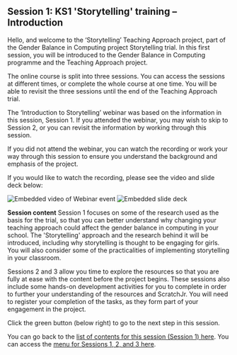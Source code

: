 ## Session 1: KS1 'Storytelling' training – Introduction

Hello, and welcome to the  ‘Storytelling’ Teaching Approach project, part of the Gender Balance in Computing project Storytelling trial. In this first session, you will be introduced to the Gender Balance in Computing programme and the Teaching Approach project.

The online course is split into three sessions. You can access the sessions at different times, or complete the whole course at one time. You will be able to revisit the three sessions until the end of the Teaching Approach trial. 
 
The ‘Introduction to Storytelling’ webinar was based on the information in this session, Session 1. If you attended the webinar, you may wish to skip to Session 2, or you can revisit the information by working through this session.
 
If you did not attend the webinar, you can watch the recording or work your way through this session to ensure you understand the background and emphasis of the project.
 
If you would like to watch the recording, please see the video and slide deck below:

![Embedded video of Webinar event](images/ks1storytelling-WebinarIntroEvent.gif)
![Embedded slide deck](images/ks1storytelling-WebinarIntroSlideDeck.gif)

**Session content**
Session 1 focuses on some of the research used as the basis for the trial, so that you can better understand why changing your teaching approach could affect the gender balance in computing in your school. The 'Storytelling' approach and the research behind it will be introduced, including why storytelling is thought to be engaging for girls. You will also consider some of the practicalities of implementing storytelling in your classroom.

Sessions 2 and 3 allow you time to explore the resources so that you are fully at ease with the content before the project begins. These sessions also include some hands-on development activities for you to complete in order to further your understanding of the resources and ScratchJr. You will need to register your completion of the tasks, as they form part of your engagement in the project.

Click the green button (below right) to go to the next step in this session.

You can go back to the [list of contents for this session (Session 1) here](https://projects.raspberrypi.org/en/projects/KS1StorytellingTraining_Session1_GBICi1b).
You can access the [menu for Sessions 1, 2, and 3 here](https://projects.raspberrypi.org/en/pathways/ks1-storytellingtraining-gbici1b).
